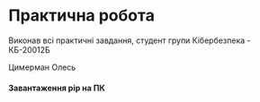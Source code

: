 # Практична робота
Виконав всі практичні завдання, студент групи Кібербезпека - КБ-20012Б

Цимерман Олесь




#### Завантаження pip на ПК


